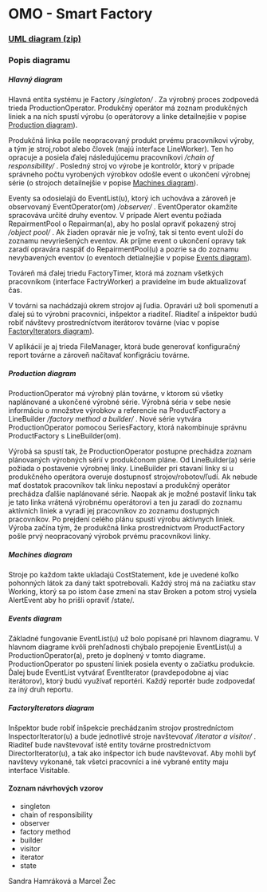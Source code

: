 # OMO - Smart Factory

### [UML diagram (zip)](https://gitlab.fel.cvut.cz/zecmarce/omo_semestralka/blob/master/UML%20diagram/UMLdiagram.zip)

### Popis diagramu

##### Hlavný diagram

Hlavná entita systému je Factory */singleton/* .
Za výrobný proces zodpovedá trieda ProductionOperator.
Produkčný operátor má zoznam produkčných liniek a na ních spustí výrobu (o operátorovy a linke detailnejšie v popise [Production diagram](https://gitlab.fel.cvut.cz/zecmarce/omo_semestralka/blob/master/README.md#production-diagram)).

Produkčná linka pošle neopracovaný produkt prvému pracovníkovi výroby, a tým je stroj,robot alebo človek (majú interface LineWorker). Ten ho opracuje a posiela ďalej následujúcemu pracovníkovi */chain of responsibility/* .
Posledný stroj vo výrobe je kontrolór, ktorý v prípade správneho počtu vyrobených výrobkov odošle event o ukončení výrobnej série (o strojoch detailnejšie v popise [Machines diagram](https://gitlab.fel.cvut.cz/zecmarce/omo_semestralka/blob/master/README.md#machines-diagram)).

Eventy sa odosielajú do EventList(u), ktorý ich uchováva a zároveň je observovaný EventOperator(om) */observer/* .
EventOperator okamžite spracováva určité druhy eventov. V prípade Alert eventu požiada RepairmentPool o Repairman(a), aby ho poslal opraviť pokazený stroj */object pool/* .
Ak žiaden opravár nie je voľný, tak si tento event uloží do zoznamu nevyriešených eventov. Ak príjme event o ukončení opravy tak zaradí opravára naspäť do RepairmentPool(u) a pozrie sa do zoznamu nevybavených eventov (o eventoch detialnejšie v popise [Events diagram](https://gitlab.fel.cvut.cz/zecmarce/omo_semestralka/blob/master/README.md#events-diagram)).

Továreň má ďalej triedu FactoryTimer, ktorá má zoznam všetkých pracovníkom (interface FactryWorker) a pravidelne im bude aktualizovať čas. 

V továrni sa nachádzajú okrem strojov aj ľudia. Opravári už boli spomenutí a ďalej sú to výrobní pracovníci, inšpektor a riaditeľ. 
Riaditeľ a inšpektor budú robiť návštevy prostredníctvom iterátorov továrne (viac v popise [FactoryIterators diagram](https://gitlab.fel.cvut.cz/zecmarce/omo_semestralka/blob/master/README.md#factoryiterators-diagram)).

V aplikácií je aj trieda FileManager, ktorá bude generovať konfiguračný report továrne a zároveň načítavať konfigráciu továrne.

##### Production diagram

ProductionOperator má výrobný plán továrne, v ktorom sú všetky naplánované a ukončené výrobné série.
Výrobná séria v sebe nesie informáciu o množstve výrobkov a referencie na ProductFactory a LineBuilder */factory method a builder/* .
Nové série vytvára ProductionOperator pomocou SeriesFactory, ktorá nakombinuje správnu ProductFactory s LineBuilder(om).

Výrobá sa spustí tak, že ProductionOperator postupne prechádza zoznam plánovaných výrobných sérií v produkčonom pláne.
Od LineBuilder(a) série požiada o postavenie výrobnej linky. LineBuilder pri stavaní linky si u produkčného operátora overuje dostupnosť strojov/robotov/ľudí.
Ak nebude mať dostatok pracovníkov tak linku nepostaví a produkčný operátor prechádza ďalšie naplánované série. 
Naopak ak je možné postaviť linku tak je tato linka vrátená výrobnému operátorovi a ten ju zaradí do zoznamu aktívních liniek a vyradí jej pracovníkov zo zoznamu
dostupných pracovníkov. Po prejdení celého plánu spustí výrobu aktívnych liniek.
Výroba začína tým, že produkčná linka prostredníctvom ProductFactory pošle prvý neopracovaný výrobok prvému pracovníkovi linky.

##### Machines diagram

Stroje po každom takte ukladajú CostStatement, kde je uvedené koľko pohonných látok za daný takt spotrebovali.
Každý stroj má na začiatku stav Working, ktorý sa po istom čase zmení na stav Broken a potom stroj vysiela AlertEvent aby ho prišli opraviť /state/. 

##### Events diagram

Základné fungovanie EventList(u) už bolo popísané pri hlavnom diagramu. V hlavnom diagrame kvôli prehľadnosti chýbalo prepojenie EventList(u) a ProductionOperator(a), 
preto je doplnený v tomto diagrame. ProductionOperator po spustení liniek posiela eventy o začiatku produkcie.
Ďalej bude EventList vytvárať EventIterator (pravdepodobne aj viac iterátorov), ktorý budú využívať reportéri.
Každý reportér bude zodpovedať za iný druh reportu.

##### FactoryIterators diagram

Inšpektor bude robiť inšpekcie prechádzaním strojov prostredníctom InspectorIterator(u) a bude jednotlivé stroje navštevovať */iterator a visitor/* .
Riaditeľ bude navštevovať isté entity továrne prostredníctvom DirectorIterator(u), a tak ako inšpector ich bude navštevovať.
Aby mohli byť navštevy vykonané, tak všetci pracovníci a iné vybrané entity maju interface Visitable.

#### Zoznam návrhových vzorov
* singleton
* chain of responsibility
* observer
* factory method
* builder
* visitor
* iterator
* state


Sandra Hamráková a Marcel Žec 